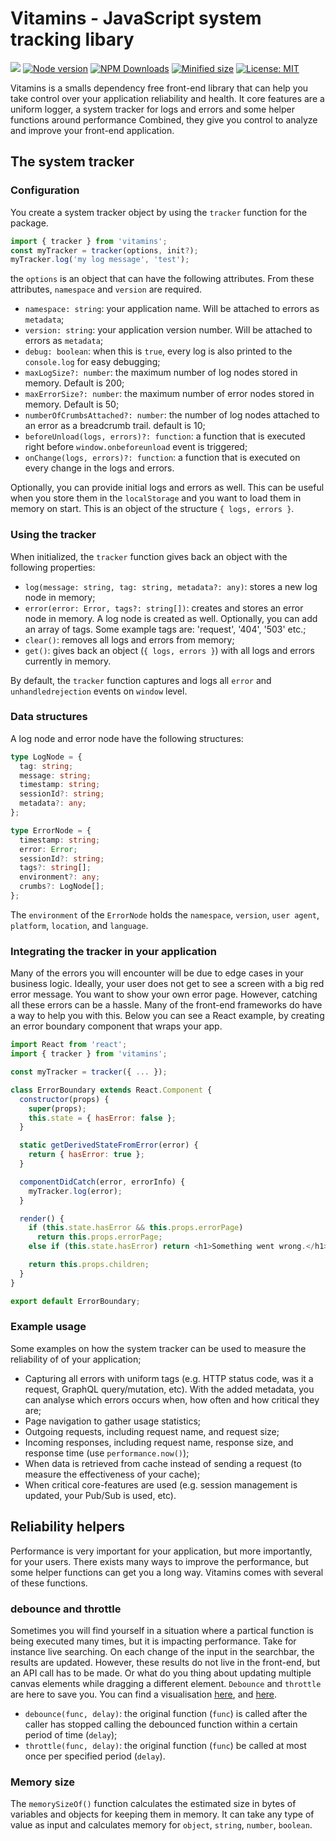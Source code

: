 # Vitamins - JavaScript system tracking libary

![](https://github.com/kevtiq/vitamins/workflows/test/badge.svg)
[![Node version](https://img.shields.io/npm/v/vitamins.svg?style=flat)](https://www.npmjs.com/package/vitamins)
[![NPM Downloads](https://img.shields.io/npm/dm/vitamins.svg?style=flat)](https://www.npmjs.com/package/vitamins)
[![Minified size](https://img.shields.io/bundlephobia/min/vitamins?label=minified)](https://www.npmjs.com/package/vitamins)
[![License: MIT](https://img.shields.io/badge/License-MIT-yellow.svg)](https://opensource.org/licenses/MIT)

Vitamins is a smalls dependency free front-end library that can help you take control over your application reliability and health. It core features are a uniform logger, a system tracker for logs and errors and some helper functions around performance Combined, they give you control to analyze and improve your front-end application.

## The system tracker

### Configuration

You create a system tracker object by using the `tracker` function for the package.

```js
import { tracker } from 'vitamins';
const myTracker = tracker(options, init?);
myTracker.log('my log message', 'test');
```

the `options` is an object that can have the following attributes. From these attributes, `namespace` and `version` are required.

- `namespace: string`: your application name. Will be attached to errors as `metadata`;
- `version: string`: your application version number. Will be attached to errors as `metadata`;
- `debug: boolean`: when this is `true`, every log is also printed to the `console.log` for easy debugging;
- `maxLogSize?: number`: the maximum number of log nodes stored in memory. Default is 200;
- `maxErrorSize?: number`: the maximum number of error nodes stored in memory. Default is 50;
- `numberOfCrumbsAttached?: number`: the number of log nodes attached to an error as a breadcrumb trail. default is 10;
- `beforeUnload(logs, errors)?: function`: a function that is executed right before `window.onbeforeunload` event is triggered;
- `onChange(logs, errors)?: function`: a function that is executed on every change in the logs and errors.

Optionally, you can provide initial logs and errors as well. This can be useful when you store them in the `localStorage` and you want to load them in memory on start. This is an object of the structure `{ logs, errors }`.

### Using the tracker

When initialized, the `tracker` function gives back an object with the following properties:

- `log(message: string, tag: string, metadata?: any)`: stores a new log node in memory;
- `error(error: Error, tags?: string[])`: creates and stores an error node in memory. A log node is created as well. Optionally, you can add an array of tags. Some example tags are: 'request', '404', '503' etc.;
- `clear()`: removes all logs and errors from memory;
- `get()`: gives back an object (`{ logs, errors }`) with all logs and errors currently in memory.

By default, the `tracker` function captures and logs all `error` and `unhandledrejection` events on `window` level.

### Data structures

A log node and error node have the following structures:

```ts
type LogNode = {
  tag: string;
  message: string;
  timestamp: string;
  sessionId?: string;
  metadata?: any;
};

type ErrorNode = {
  timestamp: string;
  error: Error;
  sessionId?: string;
  tags?: string[];
  environment?: any;
  crumbs?: LogNode[];
};
```

The `environment` of the `ErrorNode` holds the `namespace`, `version`, `user agent`, `platform`, `location`, and `language`.

### Integrating the tracker in your application

Many of the errors you will encounter will be due to edge cases in your business logic. Ideally, your user does not get to see a screen with a big red error message. You want to show your own error page. However, catching all these errors can be a hassle. Many of the front-end frameworks do have a way to help you with this. Below you can see a React example, by creating an error boundary component that wraps your app.

```js
import React from 'react';
import { tracker } from 'vitamins';

const myTracker = tracker({ ... });

class ErrorBoundary extends React.Component {
  constructor(props) {
    super(props);
    this.state = { hasError: false };
  }

  static getDerivedStateFromError(error) {
    return { hasError: true };
  }

  componentDidCatch(error, errorInfo) {
    myTracker.log(error);
  }

  render() {
    if (this.state.hasError && this.props.errorPage)
      return this.props.errorPage;
    else if (this.state.hasError) return <h1>Something went wrong.</h1>;

    return this.props.children;
  }
}

export default ErrorBoundary;
```

### Example usage

Some examples on how the system tracker can be used to measure the reliability of of your application;

- Capturing all errors with uniform tags (e.g. HTTP status code, was it a request, GraphQL query/mutation, etc). With the added metadata, you can analyse which errors occurs when, how often and how critical they are;
- Page navigation to gather usage statistics;
- Outgoing requests, including request name, and request size;
- Incoming responses, including request name, response size, and response time (use `performance.now()`);
- When data is retrieved from cache instead of sending a request (to measure the effectiveness of your cache);
- When critical core-features are used (e.g. session management is updated, your Pub/Sub is used, etc).

## Reliability helpers

Performance is very important for your application, but more importantly, for your users. There exists many ways to improve the performance, but some helper functions can get you a long way. Vitamins comes with several of these functions.

### debounce and throttle

Sometimes you will find yourself in a situation where a partical function is being executed many times, but it is impacting performance. Take for instance live searching. On each change of the input in the searchbar, the results are updated. However, these results do not live in the front-end, but an API call has to be made. Or what do you thing about updating multiple canvas elements while dragging a different element. `Debounce` and `throttle` are here to save you. You can find a visualisation [here](http://demo.nimius.net/debounce_throttle/), and [here](https://css-tricks.com/debouncing-throttling-explained-examples/).

- `debounce(func, delay)`: the original function (`func`) is called after the caller has stopped calling the debounced function within a certain period of time (`delay`);
- `throttle(func, delay)`: the original function (`func`) be called at most once per specified period (`delay`).

### Memory size

The `memorySizeOf()` function calculates the estimated size in bytes of variables and objects for keeping them in memory. It can take any type of value as input and calculates memory for `object`, `string`, `number`, `boolean`.

